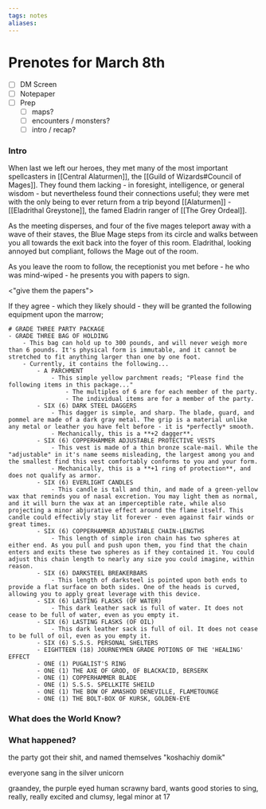 ```yaml
---
tags: notes
aliases:
---
```


# Prenotes for March 8th
- [ ] DM Screen
- [ ] Notepaper
- [ ] Prep
	- [ ] maps?
	- [ ] encounters / monsters?
	- [ ] intro / recap?

### Intro

When last we left our heroes, they met many of the most important spellcasters in [[Central Alaturmen]], the [[Guild of Wizards#Council of Mages]]. They found them lacking - in foresight, intelligence, or general wisdom - but nevertheless found their connections useful; they were met with the only being to ever return from a trip beyond [[Alaturmen]] - [[Eladrithal Greystone]], the famed Eladrin ranger of [[The Grey Ordeal]]. 

As the meeting disperses, and four of the five mages teleport away with a wave of their staves, the Blue Mage steps from its circle and walks between you all towards the exit back into the foyer of this room. Eladrithal, looking annoyed but compliant, follows the Mage out of the room.

As you leave the room to follow, the receptionist you met before - he who was mind-wiped - he presents you with papers to sign.

<"give them the papers">

If they agree - which they likely should - they will be granted the following equipment upon the marrow;

```
# GRADE THREE PARTY PACKAGE
- GRADE THREE BAG OF HOLDING
	- This bag can hold up to 300 pounds, and will never weigh more than 6 pounds. It's physical form is immutable, and it cannot be stretched to fit anything larger than one by one foot.
	- Currently, it contains the following...
		- A PARCHMENT
			- This simple yellow parchment reads; "Please find the following items in this package..."
				- The multiples of 6 are for each member of the party.
				- The individual items are for a member of the party.
		- SIX (6) DARK STEEL DAGGERS
			- This dagger is simple, and sharp. The blade, guard, and pommel are made of a dark gray metal. The grip is a material unlike any metal or leather you have felt before - it is *perfectly* smooth. 
			- Mechanically, this is a **+2 dagger**.
		- SIX (6) COPPERHAMMER ADJUSTABLE PROTECTIVE VESTS
			- This vest is made of a thin bronze scale-mail. While the "adjustable" in it's name seems misleading, the largest among you and the smallest find this vest comfortably conforms to you and your form. 
			- Mechanically, this is a **+1 ring of protection**, and does not qualify as armor.
		- SIX (6) EVERLIGHT CANDLES
			- This candle is tall and thin, and made of a green-yellow wax that reminds you of nasal excretion. You may light them as normal, and it will burn the wax at an imperceptible rate, while also projecting a minor abjurative effect around the flame itself. This candle could effectivly stay lit forever - even against fair winds or great times.
		- SIX (6) COPPERHAMMER ADJUSTABLE CHAIN-LENGTHS
			- This length of simple iron chain has two spheres at either end. As you pull and push upon them, you find that the chain enters and exits these two spheres as if they contained it. You could adjust this chain length to nearly any size you could imagine, within reason.
		- SIX (6) DARKSTEEL BREAKERBARS
			- This length of darksteel is pointed upon both ends to provide a flat surface on both sides. One of the heads is curved, allowing you to apply great leverage with this device.
		- SIX (6) LASTING FLASKS (OF WATER)
			- This dark leather sack is full of water. It does not cease to be full of water, even as you empty it.
		- SIX (6) LASTING FLASKS (OF OIL)
			- This dark leather sack is full of oil. It does not cease to be full of oil, even as you empty it.
		- SIX (6) S.S.S. PERSONAL SHELTERS
		- EIGHTTEEN (18) JOURNEYMEN GRADE POTIONS OF THE 'HEALING' EFFECT
		- ONE (1) PUGALIST'S RING
		- ONE (1) THE AXE OF GROD, OF BLACKACID, BERSERK
		- ONE (1) COPPERHAMMER BLADE
		- ONE (1) S.S.S. SPELLKITE SHEILD
		- ONE (1) THE BOW OF AMASHOD DENEVILLE, FLAMETOUNGE
		- ONE (1) THE BOLT-BOX OF KURSK, GOLDEN-EYE
```

### What does the World Know?


### What happened?

the party got their shit, and named themselves "koshachiy domik"

everyone sang in the silver unicorn

graandey, the purple eyed human scrawny bard, wants good stories to sing, really, really excited and clumsy, legal minor at 17
